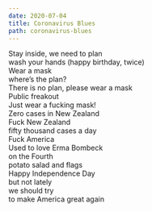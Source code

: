 ```yaml
---
date: 2020-07-04
title: Coronavirus Blues
path: coronavirus-blues
---
```

Stay inside, we need to plan\
wash your hands (happy birthday, twice)\
Wear a mask\
where’s the plan?\
There is no plan, please wear a mask\
Public freakout\
Just wear a fucking mask!\
Zero cases in New Zealand\
Fuck New Zealand\
fifty thousand cases a day\
Fuck America\
Used to love Erma Bombeck\
on the Fourth\
potato salad and flags\
Happy Independence Day\
but not lately\
we should try\
to make America great again